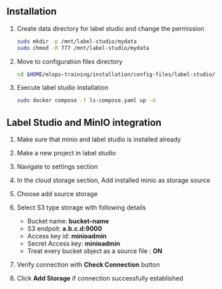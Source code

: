 ## Installation
1. Create data directory for label studio and change the permission
    
    ```bash
    sudo mkdir -p /mnt/label-studio/mydata
    sudo chmod -R 777 /mnt/label-studio/mydata
    ```
    
2. Move to configuration files directory

    ```bash
    cd $HOME/mlops-training/installation/config-files/label-studio/
    ```
    
3. Execute label studio installation
    
    ```bash
    sudo docker compose -f ls-compose.yaml up -d
    ```

## Label Studio and MinIO integration

1. Make sure that minio and label studio is installed already

2. Make a new project in label studio

3. Navigate to settings section

4. In the cloud storage section, Add installed minio as storage source

5. Choose add source storage

6. Select S3 type storage with following details

    - Bucket name: **bucket-name**
    - S3 endpoit: **a.b.c.d:9000**
    - Access key id: **minioadmin**
    - Secret Access key: **minioadmin**
    - Treat every bucket object as a source file : **ON**

7. Verify connection with **Check Connection** button

8. Click **Add Storage** if connection successfully established
